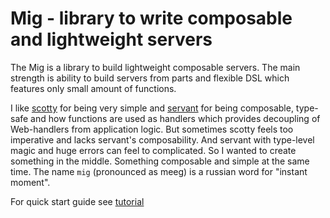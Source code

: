 # Mig - library to write composable and lightweight servers

The Mig is a library to build lightweight composable servers.
The main strength is ability to build servers from parts
and flexible DSL which features only small amount of functions.

I like [scotty](https://hackage.haskell.org/package/scotty) for being very 
simple and [servant](https://hackage.haskell.org/package/servant-server) for being composable, type-safe 
and how functions are used as handlers which provides decoupling of Web-handlers
from application logic.
But sometimes scotty feels too imperative and lacks servant's composability.
And servant with type-level magic and huge errors can feel to complicated.
So I wanted to create something in the middle. Something composable and simple 
at the same time.
The name `mig` (pronounced as meeg) is a russian word for "instant moment".

For quick start guide see [tutorial]()
